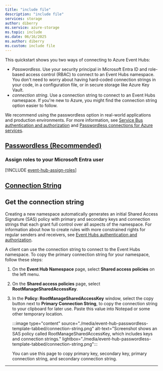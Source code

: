 ```yaml
---
title: "include file"
description: "include file"
services: storage
author: diberry
ms.service: azure-storage
ms.topic: include
ms.date: 06/16/2025
ms.author: diberry
ms.custom: include file
---
```


This quickstart shows you two ways of connecting to Azure Event Hubs:

- *Passwordless*. Use your security principal in Microsoft Entra ID and role-based access control (RBAC) to connect to an Event Hubs namespace. You don't need to worry about having hard-coded connection strings in your code, in a configuration file, or in secure storage like Azure Key Vault.
- *connection string*. Use a connection string to connect to an Event Hubs namespace. If you're new to Azure, you might find the connection string option easier to follow.

We recommend using the passwordless option in real-world applications and production environments. For more information, see [Service Bus authentication and authorization](../../../articles/service-bus-messaging/service-bus-authentication-and-authorization.md) and [Passwordless connections for Azure services](/azure/developer/intro/passwordless-overview).

## [Passwordless (Recommended)](#tab/passwordless)

<a name='assign-roles-to-your-azure-ad-user'></a>

### Assign roles to your Microsoft Entra user

[!INCLUDE [event-hub-assign-roles](event-hub-assign-roles.md)]

## [Connection String](#tab/connection-string)

## Get the connection string 

Creating a new namespace automatically generates an initial Shared Access Signature (SAS) policy with primary and secondary keys and connection strings that each grant full control over all aspects of the namespace. For information about how to create rules with more constrained rights for regular senders and receivers, see [Event Hubs authentication and authorization](../../../articles/service-bus-messaging/service-bus-authentication-and-authorization.md).

A client can use the connection string to connect to the Event Hubs namespace. To copy the primary connection string for your namespace, follow these steps: 

1. On the **Event Hub Namespace** page, select **Shared access policies** on the left menu.
1. On the **Shared access policies** page, select **RootManageSharedAccessKey**.
1. In the **Policy: RootManageSharedAccessKey** window, select the copy button next to **Primary Connection String**, to copy the connection string to your clipboard for later use. Paste this value into Notepad or some other temporary location.
   
   :::image type="content" source="./media/event-hub-passwordless-template-tabbed/connection-string.png" alt-text="Screenshot shows an SAS policy called RootManageSharedAccessKey, which includes keys and connection strings." lightbox="./media/event-hub-passwordless-template-tabbed/connection-string.png":::

   You can use this page to copy primary key, secondary key, primary connection string, and secondary connection string. 

---
